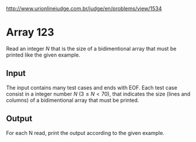 http://www.urionlinejudge.com.br/judge/en/problems/view/1534

# Array 123

Read an integer $N$ that is the size of a bidimentional array that must be
printed like the given example.

## Input

The input contains many test cases and ends with EOF. Each test case consist
in a integer number $N$ ($3 \leq N < 70$), that indicates the size (lines and
columns) of a bidimentional array that must be printed.

## Output

For each N read, print the output according to the given example.
